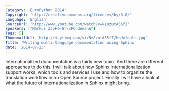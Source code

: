 ```yaml
---
Category: 'EuroPython 2014'
Copyright: 'http://creativecommons.org/licenses/by/3.0/'
Language: 'English'
SourceUrl: 'http://www.youtube.com/watch?v=Nz8zutA55fI'
Speakers: ["Markus Zapke-Gr\xFCndemann"]
Tags: []
ThumbnailUrl: 'http://i.ytimg.com/vi/Nz8zutA55fI/hqdefault.jpg'
Title: 'Writing multi-language documentation using Sphinx'
date: '2014-07-23'
---
```

Internationalized documentation is a fairly new topic. And there are different approaches to do this. I will talk about how Sphinx internationalization support works, which tools and services I use and how to organize the translation workflow in an Open Source project. Finally I will have a look at what the future of internationalization in Sphinx might bring.